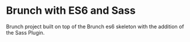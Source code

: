 # Brunch with ES6 and Sass
Brunch project built on top of the Brunch es6 skeleton with the addition of the Sass Plugin.
